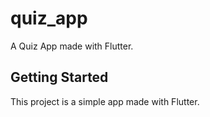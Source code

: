 # quiz_app

A Quiz App made with Flutter.

## Getting Started

This project is a simple app made with Flutter.
